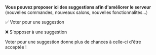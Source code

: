 **Vous pouvez proposer ici des suggestions afin d'améliorer le serveur** (nouvelles commandes, nouveaux salons, nouvelles fonctionnalités...)

✅ Voter pour une suggestion

❌ S'opposer à une suggestion

Voter pour une suggestion donne plus de chances à celle-ci d'être acceptée !

